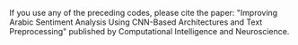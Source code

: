  If you use any of the preceding codes, please cite the paper:
"Improving Arabic Sentiment Analysis Using CNN-Based Architectures and Text Preprocessing" published by Computational Intelligence and Neuroscience.
